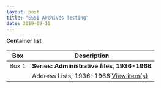 ```yaml
---
layout: post
title: "ESSI Archives Testing"
date: 2019-09-11
---
```


**Container list**

| Box | Description |
| ----- | ------------------------------------------- |
| Box 1 | **Series: Administrative files, 1936-1966** |
|       | Address Lists, 1936-1966 <a href="http://webapp-devel.dlib.indiana.edu/pages_devel/concern/scanned_resources/tb8515n473.uv" onclick="return !window.open(this.href, 'ESSI', 'width=900,height=600')" target="_blank">View item(s)</a>|     

